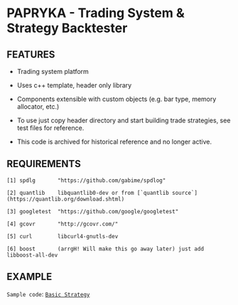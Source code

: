 
# PAPRYKA - Trading System & Strategy Backtester

## FEATURES ##

* Trading system platform

* Uses c++ template,  header only library

* Components extensible with custom objects (e.g. bar type, memory allocator, etc.)

* To use just copy header directory and start building trade strategies, see test files for reference.

* This code is archived for historical reference and no longer active.

## REQUIREMENTS
```ascii
[1] spdlg       "https://github.com/gabime/spdlog"

[2] quantlib    libquantlib0-dev or from [`quantlib source`] (https://quantlib.org/download.shtml)

[3] googletest	"https://github.com/google/googletest"

[4] gcovr       "http://gcovr.com/"

[5] curl        libcurl4-gnutls-dev

[6] boost       (arrgH! Will make this go away later) just add libboost-all-dev
```


## EXAMPLE

`Sample code`: [`Basic Strategy`](https://github.com/akalingking/papryka/blob/master/test/strategy/strategybasic.cpp)


